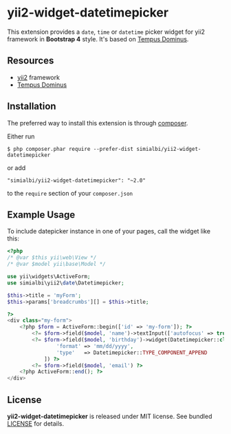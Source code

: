 # yii2-widget-datetimepicker
This extension provides a `date`, `time` or `datetime` picker widget for yii2 framework in **Bootstrap 4** style. It's based 
on [Tempus Dominus](https://tempusdominus.github.io/bootstrap-4/).
 
## Resources
 * [yii2](https://github.com/yiisoft/yii2) framework
 * [Tempus Dominus](https://tempusdominus.github.io/bootstrap-4/)
 
## Installation

The preferred way to install this extension is through [composer](http://getcomposer.org/download/).

Either run

```
$ php composer.phar require --prefer-dist simialbi/yii2-widget-datetimepicker
```

or add 

```
"simialbi/yii2-widget-datetimepicker": "~2.0"
```

to the ```require``` section of your `composer.json`

## Example Usage

To include datepicker instance in one of your pages, call the widget like this:
```php
<?php
/* @var $this yii\web\View */
/* @var $model yii\base\Model */

use yii\widgets\ActiveForm;
use simialbi\yii2\date\Datetimepicker;

$this->title = 'myForm';
$this->params['breadcrumbs'][] = $this->title;

?>
<div class="my-form">
	<?php $form = ActiveForm::begin(['id' => 'my-form']); ?>
		<?= $form->field($model, 'name')->textInput(['autofocus' => true]) ?>
		<?= $form->field($model, 'birthday')->widget(Datetimepicker::class, [
				'format' => 'mm/dd/yyyy',
				'type'   => Datetimepicker::TYPE_COMPONENT_APPEND
			]) ?>
		<?= $form->field($model, 'email') ?>
	<?php ActiveForm::end(); ?>
</div>
```

## License

**yii2-widget-datetimepicker** is released under MIT license. See bundled [LICENSE](LICENSE) for details.